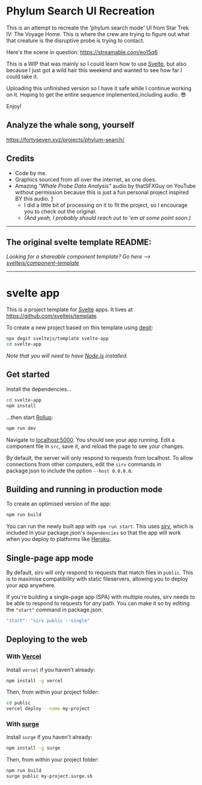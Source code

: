 # Phylum Search UI Recreation

This is an attempt to recreate the 'phylum search mode' UI from Star Trek IV: The Voyage Home. This is where the crew are trying to figure out what that creature is the disruptive probe is trying to contact.

Here's the scene in question: https://streamable.com/eo15q6

This is a WIP that was mainly so I could learn how to use [Svelte](https://svelte.dev/), but also because I just got a wild hair this weekend and wanted to see how far I could take it.

Uploading this unfinished version so I have it safe while I continue working on it. Hoping to get the entire sequence implemented,including audio. 😎

Enjoy!

## Analyze the whale song, yourself

https://fortyseven.xyz/projects/phylum-search/

## Credits

- Code by me.
- Graphics sourced from all over the internet, as one does.
- Amazing _"Whale Probe Data Analysis"_ audio by thatSFXGuy on YouTube without permission because this is just a fun personal project inspired BY this audio. [1]
  - I did a little bit of processing on it to fit the project, so I encourage you to check out the original.
  - _(And yeah, I probably should reach out to 'em at some point soon.)_

[1]: https://www.youtube.com/watch?v=eh7E-51doj8

----

## The original svelte template README:

*Looking for a shareable component template? Go here --> [sveltejs/component-template](https://github.com/sveltejs/component-template)*

----

# svelte app

This is a project template for [Svelte](https://svelte.dev) apps. It lives at https://github.com/sveltejs/template.

To create a new project based on this template using [degit](https://github.com/Rich-Harris/degit):

```bash
npx degit sveltejs/template svelte-app
cd svelte-app
```

*Note that you will need to have [Node.js](https://nodejs.org) installed.*

## Get started

Install the dependencies...

```bash
cd svelte-app
npm install
```

...then start [Rollup](https://rollupjs.org):

```bash
npm run dev
```

Navigate to [localhost:5000](http://localhost:5000). You should see your app running. Edit a component file in `src`, save it, and reload the page to see your changes.

By default, the server will only respond to requests from localhost. To allow connections from other computers, edit the `sirv` commands in package.json to include the option `--host 0.0.0.0`.

## Building and running in production mode

To create an optimised version of the app:

```bash
npm run build
```

You can run the newly built app with `npm run start`. This uses [sirv](https://github.com/lukeed/sirv), which is included in your package.json's `dependencies` so that the app will work when you deploy to platforms like [Heroku](https://heroku.com).

## Single-page app mode

By default, sirv will only respond to requests that match files in `public`. This is to maximise compatibility with static fileservers, allowing you to deploy your app anywhere.

If you're building a single-page app (SPA) with multiple routes, sirv needs to be able to respond to requests for *any* path. You can make it so by editing the `"start"` command in package.json:

```js
"start": "sirv public --single"
```

## Deploying to the web

### With [Vercel](https://vercel.com)

Install `vercel` if you haven't already:

```bash
npm install -g vercel
```

Then, from within your project folder:

```bash
cd public
vercel deploy --name my-project
```

### With [surge](https://surge.sh/)

Install `surge` if you haven't already:

```bash
npm install -g surge
```

Then, from within your project folder:

```bash
npm run build
surge public my-project.surge.sh
```

